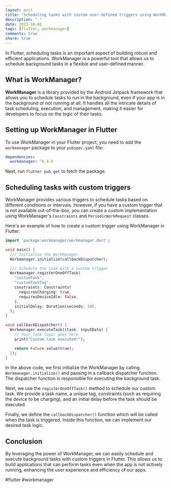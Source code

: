 ```yaml
---
layout: post
title: "Scheduling tasks with custom user-defined triggers using WorkManager in Flutter"
description: " "
date: 2023-10-01
tags: [flutter, workmanager]
comments: true
share: true
---
```


In Flutter, scheduling tasks is an important aspect of building robust and efficient applications. WorkManager is a powerful tool that allows us to schedule background tasks in a flexible and user-defined manner.

## What is WorkManager?

**WorkManager** is a library provided by the Android Jetpack framework that allows you to schedule tasks to run in the background, even if your app is in the background or not running at all. It handles all the intricate details of task scheduling, execution, and management, making it easier for developers to focus on the logic of their tasks.

## Setting up WorkManager in Flutter

To use WorkManager in your Flutter project, you need to add the `workmanager` package to your `pubspec.yaml` file:

```yaml
dependencies:
  workmanager: ^0.4.0
```

Next, run `flutter pub get` to fetch the package.

## Scheduling tasks with custom triggers

WorkManager provides various triggers to schedule tasks based on different conditions or intervals. However, if you have a custom trigger that is not available out-of-the-box, you can create a custom implementation using WorkManager's `Constraints` and `PeriodicWorkRequest` classes.

Here's an example of how to create a custom trigger using WorkManager in Flutter:

```dart
import 'package:workmanager/workmanager.dart';

void main() {
  /// Initialize the WorkManager
  Workmanager.initialize(callbackDispatcher);

  /// Schedule the task with a custom trigger
  Workmanager.registerOneOffTask(
    "customTask",
    "customTaskTag",
    constraints: Constraints(
      requiresCharging: true,
      requiresDeviceIdle: false,
    ),
    initialDelay: Duration(seconds: 10),
  );
}

void callbackDispatcher() {
  Workmanager.executeTask((task, inputData) {
    // Your task logic goes here
    print("Custom task executed!");

    return Future.value(true);
  });
}
```

In the above code, we first initialize the WorkManager by calling `Workmanager.initialize()` and passing in a callback dispatcher function. The dispatcher function is responsible for executing the background task.

Next, we use the `registerOneOffTask()` method to schedule our custom task. We provide a task name, a unique tag, constraints (such as requiring the device to be charging), and an initial delay before the task should be executed.

Finally, we define the `callbackDispatcher()` function which will be called when the task is triggered. Inside this function, we can implement our desired task logic.

## Conclusion

By leveraging the power of WorkManager, we can easily schedule and execute background tasks with custom triggers in Flutter. This allows us to build applications that can perform tasks even when the app is not actively running, enhancing the user experience and efficiency of our apps.

#flutter #workmanager